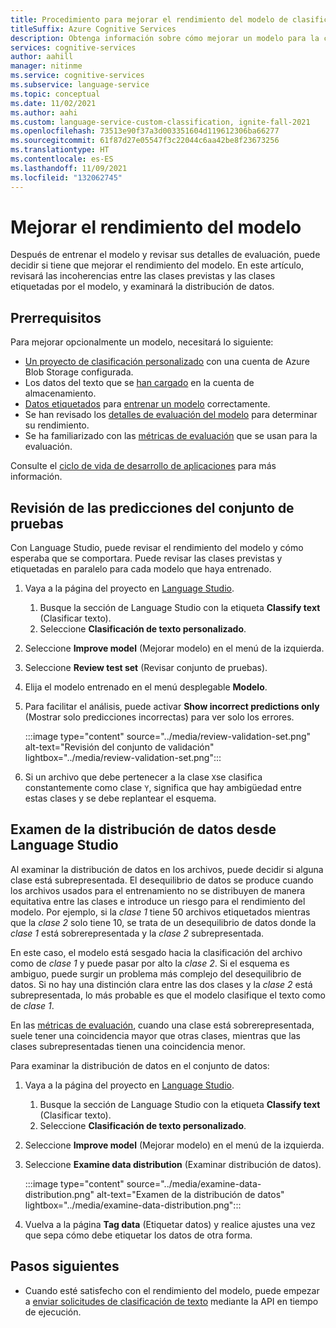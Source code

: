 ```yaml
---
title: Procedimiento para mejorar el rendimiento del modelo de clasificación de texto personalizado
titleSuffix: Azure Cognitive Services
description: Obtenga información sobre cómo mejorar un modelo para la clasificación de texto personalizado.
services: cognitive-services
author: aahill
manager: nitinme
ms.service: cognitive-services
ms.subservice: language-service
ms.topic: conceptual
ms.date: 11/02/2021
ms.author: aahi
ms.custom: language-service-custom-classification, ignite-fall-2021
ms.openlocfilehash: 73513e90f37a3d003351604d119612306ba66277
ms.sourcegitcommit: 61f87d27e05547f3c22044c6aa42be8f23673256
ms.translationtype: HT
ms.contentlocale: es-ES
ms.lasthandoff: 11/09/2021
ms.locfileid: "132062745"
---
```

# <a name="improve-model-performance"></a>Mejorar el rendimiento del modelo

Después de entrenar el modelo y revisar sus detalles de evaluación, puede decidir si tiene que mejorar el rendimiento del modelo. En este artículo, revisará las incoherencias entre las clases previstas y las clases etiquetadas por el modelo, y examinará la distribución de datos.

## <a name="prerequisites"></a>Prerrequisitos

Para mejorar opcionalmente un modelo, necesitará lo siguiente:

* [Un proyecto de clasificación personalizado](create-project.md) con una cuenta de Azure Blob Storage configurada. 
* Los datos del texto que se [han cargado](create-project.md#prepare-training-data) en la cuenta de almacenamiento.
* [Datos etiquetados](tag-data.md) para [entrenar un modelo](train-model.md) correctamente.
* Se han revisado los [detalles de evaluación del modelo](view-model-evaluation.md) para determinar su rendimiento.
* Se ha familiarizado con las [métricas de evaluación](../concepts/evaluation.md) que se usan para la evaluación.

Consulte el [ciclo de vida de desarrollo de aplicaciones](../overview.md#project-development-lifecycle) para más información.

## <a name="review-test-set-predictions"></a>Revisión de las predicciones del conjunto de pruebas

Con Language Studio, puede revisar el rendimiento del modelo y cómo esperaba que se comportara. Puede revisar las clases previstas y etiquetadas en paralelo para cada modelo que haya entrenado.

1. Vaya a la página del proyecto en [Language Studio](https://aka.ms/languageStudio).
    1. Busque la sección de Language Studio con la etiqueta **Classify text** (Clasificar texto).
    2. Seleccione **Clasificación de texto personalizado**. 

2. Seleccione **Improve model** (Mejorar modelo) en el menú de la izquierda.

3. Seleccione **Review test set** (Revisar conjunto de pruebas).

4. Elija el modelo entrenado en el menú desplegable **Modelo**.

5. Para facilitar el análisis, puede activar **Show incorrect predictions only** (Mostrar solo predicciones incorrectas) para ver solo los errores.

    :::image type="content" source="../media/review-validation-set.png" alt-text="Revisión del conjunto de validación" lightbox="../media/review-validation-set.png":::

6. Si un archivo que debe pertenecer a la clase `X`se clasifica constantemente como clase `Y`, significa que hay ambigüedad entre estas clases y se debe replantear el esquema.

## <a name="examine-data-distribution-from-language-studio"></a>Examen de la distribución de datos desde Language Studio

Al examinar la distribución de datos en los archivos, puede decidir si alguna clase está subrepresentada. El desequilibrio de datos se produce cuando los archivos usados para el entrenamiento no se distribuyen de manera equitativa entre las clases e introduce un riesgo para el rendimiento del modelo. Por ejemplo, si la *clase 1* tiene 50 archivos etiquetados mientras que la *clase 2* solo tiene 10, se trata de un desequilibrio de datos donde la *clase 1* está sobrerepresentada y la *clase 2* subrepresentada. 

En este caso, el modelo está sesgado hacia la clasificación del archivo como de *clase 1* y puede pasar por alto la *clase 2*. Si el esquema es ambiguo, puede surgir un problema más complejo del desequilibrio de datos. Si no hay una distinción clara entre las dos clases y la *clase 2* está subrepresentada, lo más probable es que el modelo clasifique el texto como de *clase 1*.

En las [métricas de evaluación](../concepts/evaluation.md), cuando una clase está sobrerepresentada, suele tener una coincidencia mayor que otras clases, mientras que las clases subrepresentadas tienen una coincidencia menor.

Para examinar la distribución de datos en el conjunto de datos:

1. Vaya a la página del proyecto en [Language Studio](https://aka.ms/languageStudio).
    1. Busque la sección de Language Studio con la etiqueta **Classify text** (Clasificar texto).
    2. Seleccione **Clasificación de texto personalizado**. 

2. Seleccione **Improve model** (Mejorar modelo) en el menú de la izquierda.

3. Seleccione **Examine data distribution** (Examinar distribución de datos).

    :::image type="content" source="../media/examine-data-distribution.png" alt-text="Examen de la distribución de datos" lightbox="../media/examine-data-distribution.png":::

4. Vuelva a la página **Tag data** (Etiquetar datos) y realice ajustes una vez que sepa cómo debe etiquetar los datos de otra forma.

## <a name="next-steps"></a>Pasos siguientes

* Cuando esté satisfecho con el rendimiento del modelo, puede empezar a [enviar solicitudes de clasificación de texto](call-api.md) mediante la API en tiempo de ejecución.
